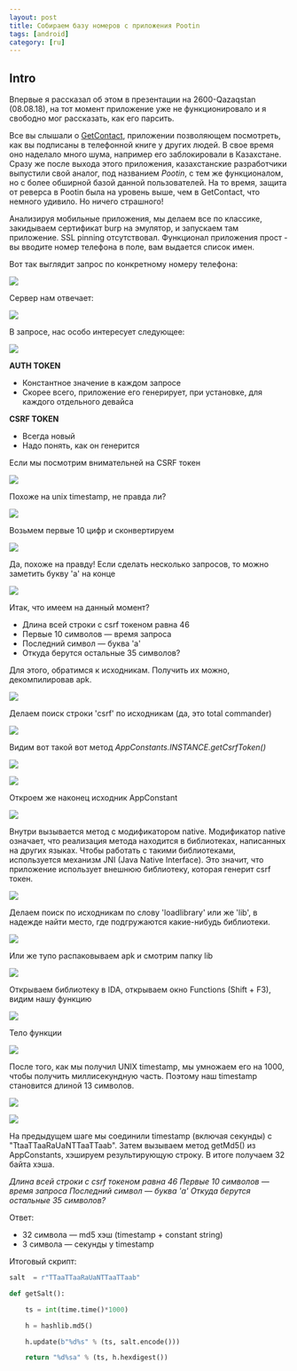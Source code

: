 ```yaml
---
layout: post
title: Собираем базу номеров с приложения Pootin
tags: [android]
category: [ru]
---
```


## Intro

Впервые я рассказал об этом в презентации на 2600-Qazaqstan (08.08.18), на тот момент приложение уже не функционировало и я свободно мог рассказать, как его парсить.

Все вы слышали о [GetContact](https://www.getcontact.com/ru/), приложении позволяющем посмотреть, как вы подписаны в телефонной книге у других людей. В свое время оно наделало много шума, например его заблокировали в Казахстане. Сразу же после выхода этого приложения, казахстанские разработчики выпустили свой аналог, под названием *Pootin*, с тем же функционалом, но с более обширной базой данной пользователей. На то время, защита от реверса в Pootin была на уровень выше, чем в GetContact, что немного удивило. Но ничего страшного! 

Анализируя мобильные приложения, мы делаем все по классике, закидываем сертификат burp на эмулятор, и запускаем там приложение. SSL pinning отсутствовал. Функционал приложения прост - вы вводите номер телефона в поле, вам выдается список имен. 

Вот так выглядит запрос по конкретному номеру телефона:

![](/assets/images/ru/Pootin/2-request.png)

Сервер нам отвечает:

![](/assets/images/ru/Pootin/3-response.png)

В запросе, нас особо интересует следующее:

![](/assets/images/ru/Pootin/4-request%20important%20data.png)

**AUTH TOKEN** 
* Константное значение в каждом запросе
* Скорее всего, приложение его генерирует, при установке, для каждого отдельного девайса

**CSRF TOKEN**
* Всегда новый
* Надо понять, как он генерится

Если мы посмотрим внимательней на CSRF токен

![](/assets/images/ru/Pootin/6-timestamp.png)

Похоже на unix timestamp, не правда ли?

![](/assets/images/ru/Pootin/7-token.png)

Возьмем первые 10 цифр и сконвертируем

![](/assets/images/ru/Pootin/7-token%20timestamp.png)

Да, похоже на правду! Если сделать несколько запросов, то можно заметить букву 'a' на конце

![](/assets/images/ru/Pootin/8-a%20letter.png)

Итак, что имеем на данный момент?
* Длина всей строки с csrf токеном равна 46
* Первые 10 символов — время запроса
* Последний символ — буква 'а'
* Откуда берутся остальные 35 символов?

Для этого, обратимся к исходникам. Получить их можно, декомпилировав apk.

![](/assets/images/ru/Pootin/10-apk-decompile.png)

Делаем поиск строки 'csrf' по исходникам (да, это total commander)

![](/assets/images/ru/Pootin/11-sources.png)

Видим вот такой вот метод _AppConstants.INSTANCE.getCsrfToken()_

![](/assets/images/ru/Pootin/12-sources.png)

![](/assets/images/ru/Pootin/13-sources.png)

Откроем же наконец исходник AppConstant

![](/assets/images/ru/Pootin/14-sources.png)

Внутри вызывается метод с модификатором native. Модификатор native означает, что реализация метода находится в библиотеках, написанных на других языках. Чтобы работать с такими библиотеками, используется механизм JNI (Java Native Interface). Это значит, что приложение использует внешнюю библиотеку, которая генерит csrf токен. 

![](/assets/images/ru/Pootin/15-sources.png)

Делаем поиск по исходникам по слову 'loadlibrary' или же 'lib', в надежде найти место, где подгружаются какие-нибудь библиотеки.

![](/assets/images/ru/Pootin/16-sources.png)

Или же тупо распаковываем apk и смотрим папку lib

![](/assets/images/ru/Pootin/18-sources.png)

Открываем библиотеку в IDA, открываем окно Functions (Shift + F3), видим нашу функцию

![](/assets/images/ru/Pootin/19-sources.png)

Тело функции

![](/assets/images/ru/Pootin/20-sources.png)

После того, как мы получил UNIX timestamp, мы умножаем его на 1000, чтобы получить миллисекундную часть. Поэтому наш timestamp становится длиной 13 символов.

![](/assets/images/ru/Pootin/21-IDA.png)

![](/assets/images/ru/Pootin/22-IDA.png)

На предыдущем шаге мы соединили timestamp (включая секунды) с "TtaaTTaaRaUaNTTaaTTaab". Затем вызываем метод getMd5() из AppConstants, хэшируем результирующую строку. В итоге получаем 32 байта хэша.

_Длина всей строки с csrf токеном равна 46_
_Первые 10 символов — время запроса_
_Последний символ — буква 'а'_
_Откуда берутся остальные 35 символов?_

Ответ:

* 32 символа — md5 хэш (timestamp + constant string)
* 3 символа — секунды у timestamp

Итоговый скрипт:

```python
salt  = r"TTaaTTaaRaUaNTTaaTTaab"

def getSalt():

    ts = int(time.time()*1000)

    h = hashlib.md5()

    h.update(b"%d%s" % (ts, salt.encode()))

    return "%d%sa" % (ts, h.hexdigest())
```